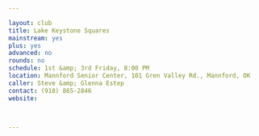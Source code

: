 ```yaml
---

layout: club
title: Lake Keystone Squares
mainstream: yes
plus: yes
advanced: no
rounds: no
schedule: 1st &amp; 3rd Friday, 8:00 PM
location: Mannford Senior Center, 101 Gren Valley Rd., Mannford, OK
caller: Steve &amp; Glenna Estep
contact: (918) 865-2846
website: 



---
```


